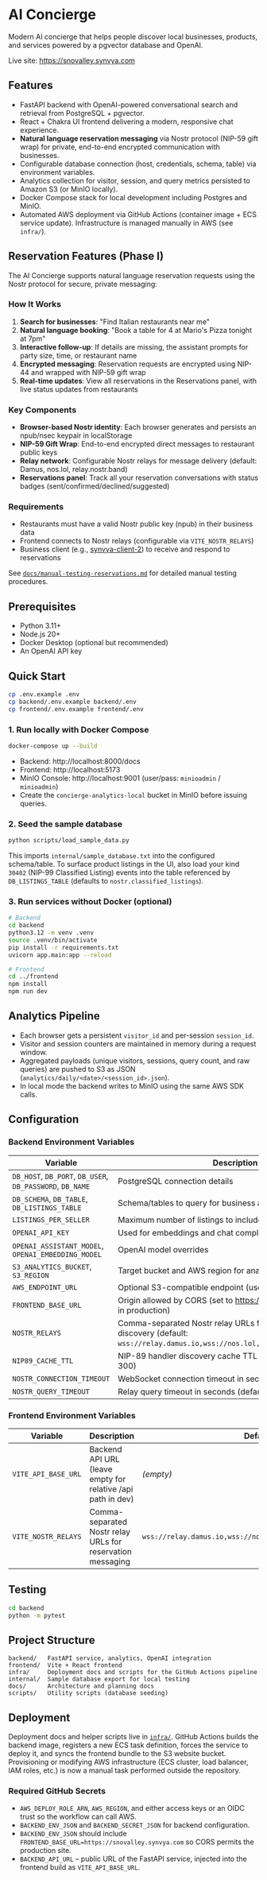 # AI Concierge

Modern AI concierge that helps people discover local businesses, products, and services powered by a pgvector database and OpenAI.

Live site: https://snovalley.synvya.com

## Features
- FastAPI backend with OpenAI-powered conversational search and retrieval from PostgreSQL + pgvector.
- React + Chakra UI frontend delivering a modern, responsive chat experience.
- **Natural language reservation messaging** via Nostr protocol (NIP-59 gift wrap) for private, end-to-end encrypted communication with businesses.
- Configurable database connection (host, credentials, schema, table) via environment variables.
- Analytics collection for visitor, session, and query metrics persisted to Amazon S3 (or MinIO locally).
- Docker Compose stack for local development including Postgres and MinIO.
- Automated AWS deployment via GitHub Actions (container image + ECS service update). Infrastructure is managed manually in AWS (see `infra/`).

## Reservation Features (Phase I)

The AI Concierge supports natural language reservation requests using the Nostr protocol for secure, private messaging:

### How It Works
1. **Search for businesses**: "Find Italian restaurants near me"
2. **Natural language booking**: "Book a table for 4 at Mario's Pizza tonight at 7pm"
3. **Interactive follow-up**: If details are missing, the assistant prompts for party size, time, or restaurant name
4. **Encrypted messaging**: Reservation requests are encrypted using NIP-44 and wrapped with NIP-59 gift wrap
5. **Real-time updates**: View all reservations in the Reservations panel, with live status updates from restaurants

### Key Components
- **Browser-based Nostr identity**: Each browser generates and persists an npub/nsec keypair in localStorage
- **NIP-59 Gift Wrap**: End-to-end encrypted direct messages to restaurant public keys
- **Relay network**: Configurable Nostr relays for message delivery (default: Damus, nos.lol, relay.nostr.band)
- **Reservations panel**: Track all your reservation conversations with status badges (sent/confirmed/declined/suggested)

### Requirements
- Restaurants must have a valid Nostr public key (npub) in their business data
- Frontend connects to Nostr relays (configurable via `VITE_NOSTR_RELAYS`)
- Business client (e.g., [synvya-client-2](https://github.com/Synvya/synvya-client-2)) to receive and respond to reservations

See [`docs/manual-testing-reservations.md`](docs/manual-testing-reservations.md) for detailed manual testing procedures.

## Prerequisites
- Python 3.11+
- Node.js 20+
- Docker Desktop (optional but recommended)
- An OpenAI API key

## Quick Start

```bash
cp .env.example .env
cp backend/.env.example backend/.env
cp frontend/.env.example frontend/.env
```

### 1. Run locally with Docker Compose
```bash
docker-compose up --build
```
- Backend: http://localhost:8000/docs
- Frontend: http://localhost:5173
- MinIO Console: http://localhost:9001 (user/pass: `minioadmin` / `minioadmin`)
- Create the `concierge-analytics-local` bucket in MinIO before issuing queries.

### 2. Seed the sample database
```bash
python scripts/load_sample_data.py
```
This imports `internal/sample_database.txt` into the configured schema/table.
To surface product listings in the UI, also load your kind `30402` (NIP-99 Classified Listing) events into the table referenced by `DB_LISTINGS_TABLE` (defaults to `nostr.classified_listings`).

### 3. Run services without Docker (optional)
```bash
# Backend
cd backend
python3.12 -m venv .venv
source .venv/bin/activate
pip install -r requirements.txt
uvicorn app.main:app --reload

# Frontend
cd ../frontend
npm install
npm run dev
```

## Analytics Pipeline
- Each browser gets a persistent `visitor_id` and per-session `session_id`.
- Visitor and session counters are maintained in memory during a request window.
- Aggregated payloads (unique visitors, sessions, query count, and raw queries) are pushed to S3 as JSON (`analytics/daily/<date>/<session_id>.json`).
- In local mode the backend writes to MinIO using the same AWS SDK calls.

## Configuration

### Backend Environment Variables
| Variable | Description |
| --- | --- |
| `DB_HOST`, `DB_PORT`, `DB_USER`, `DB_PASSWORD`, `DB_NAME` | PostgreSQL connection details |
| `DB_SCHEMA`, `DB_TABLE`, `DB_LISTINGS_TABLE` | Schema/tables to query for business and product data |
| `LISTINGS_PER_SELLER` | Maximum number of listings to include in responses |
| `OPENAI_API_KEY` | Used for embeddings and chat completions |
| `OPENAI_ASSISTANT_MODEL`, `OPENAI_EMBEDDING_MODEL` | OpenAI model overrides |
| `S3_ANALYTICS_BUCKET`, `S3_REGION` | Target bucket and AWS region for analytics |
| `AWS_ENDPOINT_URL` | Optional S3-compatible endpoint (use MinIO locally) |
| `FRONTEND_BASE_URL` | Origin allowed by CORS (set to https://snovalley.synvya.com in production) |
| `NOSTR_RELAYS` | Comma-separated Nostr relay URLs for NIP-89 handler discovery (default: `wss://relay.damus.io,wss://nos.lol,wss://relay.nostr.band`) |
| `NIP89_CACHE_TTL` | NIP-89 handler discovery cache TTL in seconds (default: 300) |
| `NOSTR_CONNECTION_TIMEOUT` | WebSocket connection timeout in seconds (default: 5) |
| `NOSTR_QUERY_TIMEOUT` | Relay query timeout in seconds (default: 3) |

### Frontend Environment Variables
| Variable | Description | Default |
| --- | --- | --- |
| `VITE_API_BASE_URL` | Backend API URL (leave empty for relative /api path in dev) | *(empty)* |
| `VITE_NOSTR_RELAYS` | Comma-separated Nostr relay URLs for reservation messaging | `wss://relay.damus.io,wss://nos.lol,wss://relay.nostr.band` |

## Testing
```bash
cd backend
python -m pytest
```

## Project Structure
```
backend/   FastAPI service, analytics, OpenAI integration
frontend/  Vite + React frontend
infra/     Deployment docs and scripts for the GitHub Actions pipeline
internal/  Sample database export for local testing
docs/      Architecture and planning docs
scripts/   Utility scripts (database seeding)
```

## Deployment
Deployment docs and helper scripts live in [`infra/`](infra/README.md).
GitHub Actions builds the backend image, registers a new ECS task definition, forces the service to deploy it, and syncs the frontend bundle to the S3 website bucket. Provisioning or modifying AWS infrastructure (ECS cluster, load balancer, IAM roles, etc.) is now a manual task performed outside the repository.

### Required GitHub Secrets

- `AWS_DEPLOY_ROLE_ARN`, `AWS_REGION`, and either access keys or an OIDC trust so the workflow can call AWS.
- `BACKEND_ENV_JSON` and `BACKEND_SECRET_JSON` for backend configuration.
- `BACKEND_ENV_JSON` should include `FRONTEND_BASE_URL=https://snovalley.synvya.com` so CORS permits the production site.
- `BACKEND_API_URL` – public URL of the FastAPI service, injected into the frontend build as `VITE_API_BASE_URL`.
